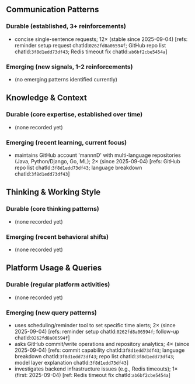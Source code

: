 ## Communication Patterns
### Durable (established, 3+ reinforcements)
- concise single-sentence requests; 12× (stable since 2025-09-04) [refs: reminder setup request chatId:`0262fd8a06594f`; GitHub repo list chatId:`3f8d1edd73df43`; Redis timeout fix chatId:`ab6bf2cbe5454a`]

### Emerging (new signals, 1-2 reinforcements)
- (no emerging patterns identified currently)

## Knowledge & Context
### Durable (core expertise, established over time)
- (none recorded yet)

### Emerging (recent learning, current focus)
- maintains GitHub account 'mannnD' with multi-language repositories (Java, Python/Django, Go, ML); 2× (since 2025-09-04) [refs: GitHub repo list chatId:`3f8d1edd73df43`; language breakdown chatId:`3f8d1edd73df43`]

## Thinking & Working Style
### Durable (core thinking patterns)
- (none recorded yet)

### Emerging (recent behavioral shifts)
- (none recorded yet)

## Platform Usage & Queries
### Durable (regular platform activities)
- (none recorded yet)

### Emerging (new query patterns)
- uses scheduling/reminder tool to set specific time alerts; 2× (since 2025-09-04) [refs: reminder setup chatId:`0262fd8a06594f`; follow-up chatId:`0262fd8a06594f`]
- asks GitHub commit/write operations and repository analytics; 4× (since 2025-09-04) [refs: commit capability chatId:`3f8d1edd73df43`; language breakdown chatId:`3f8d1edd73df43`; repo list chatId:`3f8d1edd73df43`; model layer explanation chatId:`3f8d1edd73df43`]
- investigates backend infrastructure issues (e.g., Redis timeouts); 1× (first: 2025-09-04) [ref: Redis timeout fix chatId:`ab6bf2cbe5454a`]
